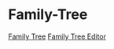# Family-Tree
[Family Tree](https://rawcdn.githack.com/Elan-R/Family-Tree/472d3887bdabec4f377da9df313386c1a2dab8c2/familytree.html)
[Family Tree Editor](https://rawcdn.githack.com/Elan-R/Family-Tree/b36141b447fc438893bbab5416a02abf6937f13d/familytreeeditor.html)
